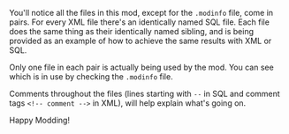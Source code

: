 You'll notice all the files in this mod, except for the `.modinfo` file, come in pairs. For every XML file there's an identically named SQL file. Each file does the same thing as their identically named sibling, and is being provided as an example of how to achieve the same results with XML or SQL.

Only one file in each pair is actually being used by the mod. You can see which is in use by checking the `.modinfo` file.

Comments throughout the files (lines starting with `--` in SQL and comment tags `<!-- comment -->` in XML), will help explain what's going on.

Happy Modding!
